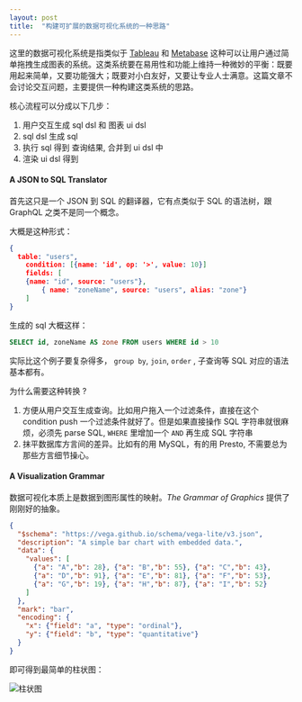 ```yaml
---
layout: post
title:  "构建可扩展的数据可视化系统的一种思路"
---
```


这里的数据可视化系统是指类似于 [Tableau](https://www.tableau.com/) 和 [Metabase](https://metabase.com/) 这种可以让用户通过简单拖拽生成图表的系统。这类系统要在易用性和功能上维持一种微妙的平衡：既要用起来简单，又要功能强大；既要对小白友好，又要让专业人士满意。这篇文章不会讨论交互问题，主要提供一种构建这类系统的思路。



核心流程可以分成以下几步：

1. 用户交互生成 sql dsl 和 图表 ui dsl
2. sql dsl 生成 sql
3. 执行 sql 得到 查询结果, 合并到 ui dsl 中
4. 渲染 ui dsl 得到



#### A  JSON to SQL Translator

首先这只是一个 JSON 到 SQL 的翻译器，它有点类似于 SQL 的语法树，跟 GraphQL 之类不是同一个概念。

大概是这种形式：

```json
{                                                                                      
  table: "users",
 	condition: [{name: 'id', op: '>', value: 10}]
	fields: [
  	{name: "id", source: "users"},
		{ name: "zoneName", source: "users", alias: "zone"}
	]
}
```

生成的 sql 大概这样：

```sql
SELECT id, zoneName AS zone FROM users WHERE id > 10
```

实际比这个例子要复杂得多， `group by`, `join`, `order` , 子查询等 SQL 对应的语法基本都有。

为什么需要这种转换 ?

1. 方便从用户交互生成查询。比如用户拖入一个过滤条件，直接在这个 condition push 一个过滤条件就好了。但是如果直接操作 SQL 字符串就很麻烦，必须先 parse SQL, `WHERE` 里增加一个 `AND` 再生成 SQL 字符串
2. 抹平数据库方言间的差异。比如有的用 MySQL，有的用 Presto, 不需要总为那些方言细节操心。

#### A Visualization Grammar

数据可视化本质上是数据到图形属性的映射。*The Grammar of Graphics* 提供了刚刚好的抽象。

```json
{
  "$schema": "https://vega.github.io/schema/vega-lite/v3.json",
  "description": "A simple bar chart with embedded data.",
  "data": {
    "values": [
      {"a": "A","b": 28}, {"a": "B","b": 55}, {"a": "C","b": 43},
      {"a": "D","b": 91}, {"a": "E","b": 81}, {"a": "F","b": 53},
      {"a": "G","b": 19}, {"a": "H","b": 87}, {"a": "I","b": 52}
    ]
  },
  "mark": "bar",
  "encoding": {
    "x": {"field": "a", "type": "ordinal"},
    "y": {"field": "b", "type": "quantitative"}
  }
}
```

即可得到最简单的柱状图：

![柱状图](https://wx1.sinaimg.cn/mw690/006Ve2YMly1g3hhy7pnh9j30ec0eqwey.jpg)